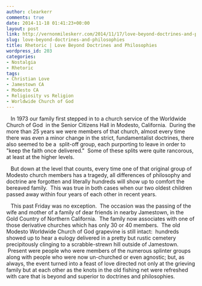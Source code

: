 ```yaml
---
author: clearkerr
comments: true
date: 2014-11-18 01:41:23+00:00
layout: post
link: http://vernonmileskerr.com/2014/11/17/love-beyond-doctrines-and-philosophies/
slug: love-beyond-doctrines-and-philosophies
title: Rhetoric | Love Beyond Doctrines and Philosophies
wordpress_id: 203
categories:
- Nostalgia
- Rhetoric
tags:
- Christian Love
- Jamestown CA
- Modesto CA
- Religiosity vs Religion
- Worldwide Church of God
---
```


   In 1973 our family first stepped in to a church service of the Worldwide Church of God  in the Senior Citizens Hall in Modesto, California.  During the more than 25 years we were members of that church, almost every time there was even a minor change in the strict, fundamentalist doctrines, there also seemed to be a  split-off group, each purporting to leave in order to "keep the faith once delivered."  Some of these splits were quite rancorous, at least at the higher levels.




   But down at the level that counts, every time one of that original group of Modesto church members has a tragedy, all differences of philosophy and doctrine are forgotten and literally hundreds will show up to comfort the bereaved family.  This was true in both cases when our two oldest children passed away within four years of each other in recent years.




   This past Friday was no exception.  The occasion was the passing of the wife and mother of a family of dear friends in nearby Jamestown, in the Gold Country of Northern California.  The family now associates with one of those derivative churches which has only 30 or 40 members.  The old Modesto Worldwide Church of God grapevine is still intact:  hundreds showed up to hear a eulogy delivered in a pretty but rustic cemetery precipitously clinging to a scrabble-strewn hill outside of Jamestown.  Present were people who were members of the numerous splinter groups along with people who were now un-churched or even agnostic; but, as always, the event turned into a feast of love directed not only at the grieving family but at each other as the knots in the old fishing net were refreshed with care that is beyond and superior to doctrines and philosophies.
